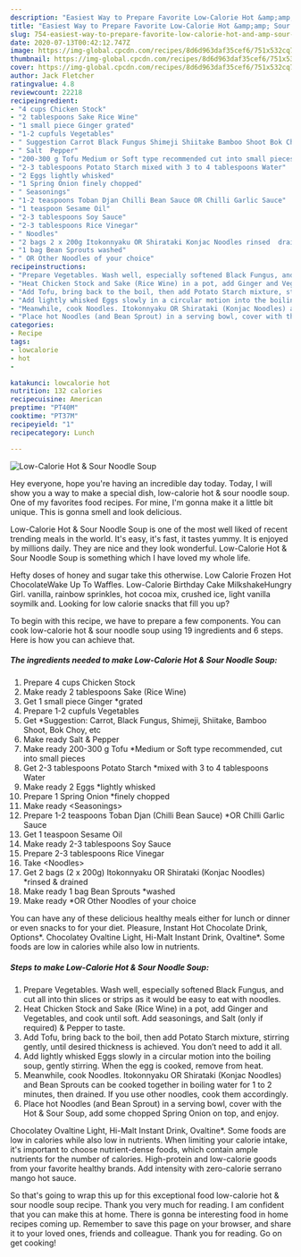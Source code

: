 ```yaml
---
description: "Easiest Way to Prepare Favorite Low-Calorie Hot &amp;amp; Sour Noodle Soup"
title: "Easiest Way to Prepare Favorite Low-Calorie Hot &amp;amp; Sour Noodle Soup"
slug: 754-easiest-way-to-prepare-favorite-low-calorie-hot-and-amp-sour-noodle-soup
date: 2020-07-13T00:42:12.747Z
image: https://img-global.cpcdn.com/recipes/8d6d963daf35cef6/751x532cq70/low-calorie-hot-sour-noodle-soup-recipe-main-photo.jpg
thumbnail: https://img-global.cpcdn.com/recipes/8d6d963daf35cef6/751x532cq70/low-calorie-hot-sour-noodle-soup-recipe-main-photo.jpg
cover: https://img-global.cpcdn.com/recipes/8d6d963daf35cef6/751x532cq70/low-calorie-hot-sour-noodle-soup-recipe-main-photo.jpg
author: Jack Fletcher
ratingvalue: 4.8
reviewcount: 22218
recipeingredient:
- "4 cups Chicken Stock"
- "2 tablespoons Sake Rice Wine"
- "1 small piece Ginger grated"
- "1-2 cupfuls Vegetables"
- " Suggestion Carrot Black Fungus Shimeji Shiitake Bamboo Shoot Bok Choy etc"
- " Salt  Pepper"
- "200-300 g Tofu Medium or Soft type recommended cut into small pieces"
- "2-3 tablespoons Potato Starch mixed with 3 to 4 tablespoons Water"
- "2 Eggs lightly whisked"
- "1 Spring Onion finely chopped"
- " Seasonings"
- "1-2 teaspoons Toban Djan Chilli Bean Sauce OR Chilli Garlic Sauce"
- "1 teaspoon Sesame Oil"
- "2-3 tablespoons Soy Sauce"
- "2-3 tablespoons Rice Vinegar"
- " Noodles"
- "2 bags 2 x 200g Itokonnyaku OR Shirataki Konjac Noodles rinsed  drained"
- "1 bag Bean Sprouts washed"
- " OR Other Noodles of your choice"
recipeinstructions:
- "Prepare Vegetables. Wash well, especially softened Black Fungus, and cut all into thin slices or strips as it would be easy to eat with noodles."
- "Heat Chicken Stock and Sake (Rice Wine) in a pot, add Ginger and Vegetables, and cook until soft. Add seasonings, and Salt (only if required) &amp; Pepper to taste."
- "Add Tofu, bring back to the boil, then add Potato Starch mixture, stirring gently, until desired thickness is achieved. You don’t need to add it all."
- "Add lightly whisked Eggs slowly in a circular motion into the boiling soup, gently stirring. When the egg is cooked, remove from heat."
- "Meanwhile, cook Noodles. Itokonnyaku OR Shirataki (Konjac Noodles) and Bean Sprouts can be cooked together in boiling water for 1 to 2 minutes, then drained. If you use other noodles, cook them accordingly."
- "Place hot Noodles (and Bean Sprout) in a serving bowl, cover with the Hot &amp; Sour Soup, add some chopped Spring Onion on top, and enjoy."
categories:
- Recipe
tags:
- lowcalorie
- hot
- 

katakunci: lowcalorie hot  
nutrition: 132 calories
recipecuisine: American
preptime: "PT40M"
cooktime: "PT37M"
recipeyield: "1"
recipecategory: Lunch

---
```



![Low-Calorie Hot &amp; Sour Noodle Soup](https://img-global.cpcdn.com/recipes/8d6d963daf35cef6/751x532cq70/low-calorie-hot-sour-noodle-soup-recipe-main-photo.jpg)

Hey everyone, hope you're having an incredible day today. Today, I will show you a way to make a special dish, low-calorie hot &amp; sour noodle soup. One of my favorites food recipes. For mine, I'm gonna make it a little bit unique. This is gonna smell and look delicious.

Low-Calorie Hot &amp; Sour Noodle Soup is one of the most well liked of recent trending meals in the world. It's easy, it's fast, it tastes yummy. It is enjoyed by millions daily. They are nice and they look wonderful. Low-Calorie Hot &amp; Sour Noodle Soup is something which I have loved my whole life.

Hefty doses of honey and sugar take this otherwise. Low Calorie Frozen Hot ChocolateWake Up To Waffles. Low-Calorie Birthday Cake MilkshakeHungry Girl. vanilla, rainbow sprinkles, hot cocoa mix, crushed ice, light vanilla soymilk and. Looking for low calorie snacks that fill you up?


To begin with this recipe, we have to prepare a few components. You can cook low-calorie hot &amp; sour noodle soup using 19 ingredients and 6 steps. Here is how you can achieve that.

<!--inarticleads1-->

##### The ingredients needed to make Low-Calorie Hot &amp; Sour Noodle Soup:

1. Prepare 4 cups Chicken Stock
1. Make ready 2 tablespoons Sake (Rice Wine)
1. Get 1 small piece Ginger *grated
1. Prepare 1-2 cupfuls Vegetables
1. Get  *Suggestion: Carrot, Black Fungus, Shimeji, Shiitake, Bamboo Shoot, Bok Choy, etc
1. Make ready  Salt &amp; Pepper
1. Make ready 200-300 g Tofu *Medium or Soft type recommended, cut into small pieces
1. Get 2-3 tablespoons Potato Starch *mixed with 3 to 4 tablespoons Water
1. Make ready 2 Eggs *lightly whisked
1. Prepare 1 Spring Onion *finely chopped
1. Make ready  &lt;Seasonings&gt;
1. Prepare 1-2 teaspoons Toban Djan (Chilli Bean Sauce) *OR Chilli Garlic Sauce
1. Get 1 teaspoon Sesame Oil
1. Make ready 2-3 tablespoons Soy Sauce
1. Prepare 2-3 tablespoons Rice Vinegar
1. Take  &lt;Noodles&gt;
1. Get 2 bags (2 x 200g) Itokonnyaku OR Shirataki (Konjac Noodles) *rinsed &amp; drained
1. Make ready 1 bag Bean Sprouts *washed
1. Make ready  *OR Other Noodles of your choice


You can have any of these delicious healthy meals either for lunch or dinner or even snacks to for your diet. Pleasure, Instant Hot Chocolate Drink, Options*. Chocolatey Ovaltine Light, Hi-Malt Instant Drink, Ovaltine*. Some foods are low in calories while also low in nutrients. 

<!--inarticleads2-->

##### Steps to make Low-Calorie Hot &amp; Sour Noodle Soup:

1. Prepare Vegetables. Wash well, especially softened Black Fungus, and cut all into thin slices or strips as it would be easy to eat with noodles.
1. Heat Chicken Stock and Sake (Rice Wine) in a pot, add Ginger and Vegetables, and cook until soft. Add seasonings, and Salt (only if required) &amp; Pepper to taste.
1. Add Tofu, bring back to the boil, then add Potato Starch mixture, stirring gently, until desired thickness is achieved. You don’t need to add it all.
1. Add lightly whisked Eggs slowly in a circular motion into the boiling soup, gently stirring. When the egg is cooked, remove from heat.
1. Meanwhile, cook Noodles. Itokonnyaku OR Shirataki (Konjac Noodles) and Bean Sprouts can be cooked together in boiling water for 1 to 2 minutes, then drained. If you use other noodles, cook them accordingly.
1. Place hot Noodles (and Bean Sprout) in a serving bowl, cover with the Hot &amp; Sour Soup, add some chopped Spring Onion on top, and enjoy.


Chocolatey Ovaltine Light, Hi-Malt Instant Drink, Ovaltine*. Some foods are low in calories while also low in nutrients. When limiting your calorie intake, it&#39;s important to choose nutrient-dense foods, which contain ample nutrients for the number of calories. High-protein and low-calorie goods from your favorite healthy brands. Add intensity with zero-calorie serrano mango hot sauce. 

So that's going to wrap this up for this exceptional food low-calorie hot &amp; sour noodle soup recipe. Thank you very much for reading. I am confident that you can make this at home. There is gonna be interesting food in home recipes coming up. Remember to save this page on your browser, and share it to your loved ones, friends and colleague. Thank you for reading. Go on get cooking!
